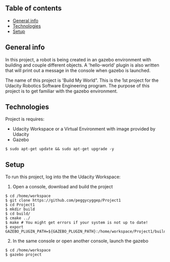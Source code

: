 ## Table of contents
* [General info](#general-info)
* [Technologies](#technologies)
* [Setup](#setup)

## General info
In this project, a robot is being created in an gazebo environment with building and couple different objects. A 'hello-world' plugin is also written that will print out a message in the console when gazebo is launched.

The name of this project is 'Build My World".  This is the 1st project for the Udacity Robotics Software Engineering program.  The purpose of this project is to get familiar with the gazebo environment.
	
## Technologies
Project is requires:
* Udacity Workspace or a Virtual Environment with image provided by Udacity
* Gazebo
```
$ sudo apt-get update && sudo apt-get upgrade -y 
```

## Setup
To run this project, log into the the Udacity Workspace:

1. Open a console, download and build the project
```
$ cd /home/workspace
$ git clone https://github.com/peggycyggep/Project1
$ cd Project1
$ mkdir build
$ cd build/
$ cmake ../
$ make # You might get errors if your system is not up to date!
$ export GAZEBO_PLUGIN_PATH=${GAZEBO_PLUGIN_PATH}:/home/workspace/Project1/build
```
2. In the same console or open another console, launch the gazebo
```
$ cd /home/workspace
$ gazebo project
```

